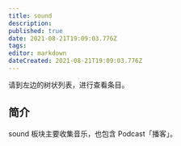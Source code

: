 ```yaml
---
title: sound
description: 
published: true
date: 2021-08-21T19:09:03.776Z
tags:
editor: markdown
dateCreated: 2021-08-21T19:09:03.776Z
---
```


请到左边的树状列表，进行查看条目。

## 简介

sound 板块主要收集音乐，也包含 Podcast「播客」。
